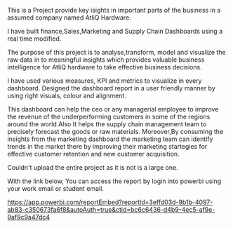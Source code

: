 This is a Project provide key isights in important parts of the business in a assumed company named AtliQ Hardware.

I have built finance,Sales,Marketing and Supply Chain Dashboards using a real time modified.

The purpose of this project is to analyse,transform, model and visualize the raw data in to meaningful insights which provides valuable business intelligence for AtliQ hardware to take effective business decisions.

I have used various measures, KPI and metrics to visualize in every dashboard. Designed the dashboard report in a user friendly manner by using right visuals, colour and alignment.

This dashboard can help the ceo or any managerial employee to improve the revenue of the underperforming customers in some of the regions around the world.Also It helps the supply chain management team to precisely forecast the goods or raw materials. Moreover,By consuming the insights from the marketing dashboard the marketing team can identify trends in the market there by improving their marketing startegies for effective customer retention and new customer acquisition.

Couldn't upload the entire project as it is not is a large one.

With the link below, You can access the report by login into powerbi using your work email or student email.

https://app.powerbi.com/reportEmbed?reportId=3effd03d-9b1b-4097-ab83-c350673fa6f8&autoAuth=true&ctid=bc6c6436-d4b9-4ec5-af9e-9af9c9a47dc4
